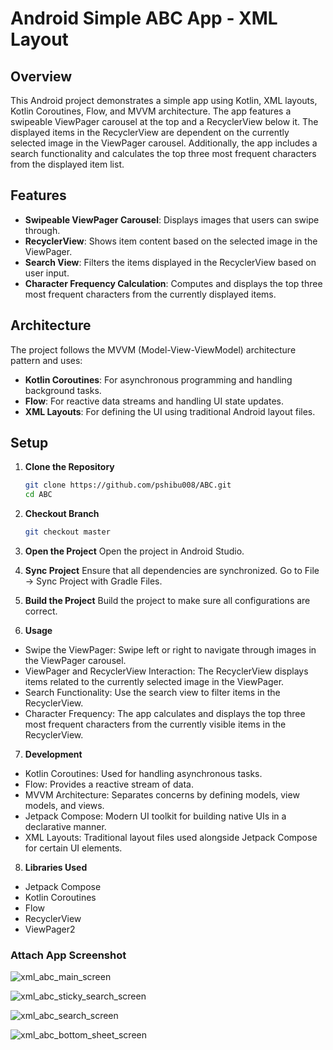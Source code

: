 # Android Simple ABC App - XML Layout

## Overview

This Android project demonstrates a simple app using Kotlin, XML layouts, Kotlin Coroutines, Flow, and MVVM architecture. The app features a swipeable ViewPager carousel at the top and a RecyclerView below it. The displayed items in the RecyclerView are dependent on the currently selected image in the ViewPager carousel. Additionally, the app includes a search functionality and calculates the top three most frequent characters from the displayed item list.

## Features

- **Swipeable ViewPager Carousel**: Displays images that users can swipe through.
- **RecyclerView**: Shows item content based on the selected image in the ViewPager.
- **Search View**: Filters the items displayed in the RecyclerView based on user input.
- **Character Frequency Calculation**: Computes and displays the top three most frequent characters from the currently displayed items.

## Architecture

The project follows the MVVM (Model-View-ViewModel) architecture pattern and uses:
- **Kotlin Coroutines**: For asynchronous programming and handling background tasks.
- **Flow**: For reactive data streams and handling UI state updates.
- **XML Layouts**: For defining the UI using traditional Android layout files.

## Setup

1. **Clone the Repository**
   ```bash
   git clone https://github.com/pshibu008/ABC.git
   cd ABC


2. **Checkout Branch**
     ```bash
     git checkout master

     
3. **Open the Project**
   Open the project in Android Studio.

4. **Sync Project**
    Ensure that all dependencies are synchronized. Go to File -> Sync Project with Gradle Files.

5. **Build the Project**
    Build the project to make sure all configurations are correct.

6. **Usage**
  - Swipe the ViewPager: Swipe left or right to navigate through images in the ViewPager carousel.
  - ViewPager and RecyclerView Interaction: The RecyclerView displays items related to the currently selected image in the ViewPager.
  - Search Functionality: Use the search view to filter items in the RecyclerView.
  - Character Frequency: The app calculates and displays the top three most frequent characters from the currently visible items in the RecyclerView.
    
7. **Development**
  - Kotlin Coroutines: Used for handling asynchronous tasks.
  - Flow: Provides a reactive stream of data.
  - MVVM Architecture: Separates concerns by defining models, view models, and views.
  - Jetpack Compose: Modern UI toolkit for building native UIs in a declarative manner.
  - XML Layouts: Traditional layout files used alongside Jetpack Compose for certain UI elements.
    
8. **Libraries Used**
  - Jetpack Compose
  - Kotlin Coroutines
  - Flow
  - RecyclerView
  - ViewPager2

### Attach App Screenshot
![xml_abc_main_screen](https://github.com/user-attachments/assets/a12b118c-7f97-4413-9c60-5b495068679b)

![xml_abc_sticky_search_screen](https://github.com/user-attachments/assets/1364b3bc-91e8-4120-b894-8850495612df)

![xml_abc_search_screen](https://github.com/user-attachments/assets/0bd1585b-2b89-4aa9-b9aa-1c5501740a1e)

![xml_abc_bottom_sheet_screen](https://github.com/user-attachments/assets/4574e056-1ecf-4ec9-9bbb-de3774cd926d)


